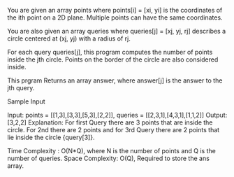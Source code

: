 You are given an array points where points[i] = [xi, yi] is the coordinates of the ith point on a 2D plane. 
Multiple points can have the same coordinates.

You are also given an array queries where queries[j] = [xj, yj, rj] describes a circle centered at (xj, yj) 
with a radius of rj.

For each query queries[j], this program computes the number of points inside the jth circle. Points on the border of the 
circle are also considered inside.

This prgram Returns an array answer, where answer[j] is the answer to the jth query.


Sample Input 

Input: points = [[1,3],[3,3],[5,3],[2,2]], queries = [[2,3,1],[4,3,1],[1,1,2]]
Output: [3,2,2]
Explanation: For first Query there are 3 points that are inside the circle.
For 2nd there are 2 points and for 3rd Query there are 2 points that lie inside the circle {query[3]}.





Time Complexity : O(N*Q), where N is the number of points and Q is the number of queries.
Space Complexity: O(Q), Required to store the ans array. 
